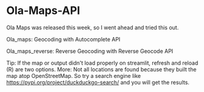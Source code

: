 # Ola-Maps-API

Ola Maps was released this week, so I went ahead and tried this out.

Ola_maps: Geocoding with Autocomplete API

Ola_maps_reverse: Reverse Geocoding with Reverse Geocode API

Tip: If the map or output didn't load properly on streamlit, refresh and reload (R) are two options.
More: Not all locations are found because they built the map atop OpenStreetMap. So try a search engine like https://pypi.org/project/duckduckgo-search/ and you will get the results.
